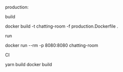 production:

build

docker build -t chatting-room -f production.Dockerfile .

run

docker run --rm -p 8080:8080 chatting-room

CI

yarn build
docker build
